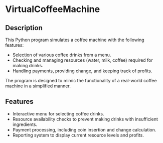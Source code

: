 # VirtualCoffeeMachine


## Description

This Python program simulates a coffee machine with the following features:
- Selection of various coffee drinks from a menu.
- Checking and managing resources (water, milk, coffee) required for making drinks.
- Handling payments, providing change, and keeping track of profits.

The program is designed to mimic the functionality of a real-world coffee machine in a simplified manner.

## Features

- Interactive menu for selecting coffee drinks.
- Resource availability checks to prevent making drinks with insufficient ingredients.
- Payment processing, including coin insertion and change calculation.
- Reporting system to display current resource levels and profits.

